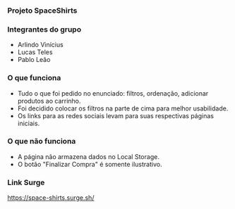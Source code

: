 ### Projeto SpaceShirts

### Integrantes do grupo
- Arlindo Vinícius
- Lucas Teles
- Pablo Leão

### O que funciona
- Tudo o que foi pedido no enunciado: filtros, ordenação, adicionar produtos ao carrinho.
- Foi decidido colocar os filtros na parte de cima para melhor usabilidade.
- Os links para as redes sociais levam para suas respectivas páginas iniciais.

### O que não funciona
- A página não armazena dados no Local Storage.
- O botão "Finalizar Compra" é somente ilustrativo.

### Link Surge 

https://space-shirts.surge.sh/
